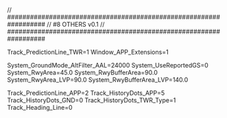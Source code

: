 // ##################################################################
//                 #8 OTHERS v0.1
// ##################################################################

Track_PredictionLine_TWR=1
Window_APP_Extensions=1

System_GroundMode_AltFilter_AAL=24000
System_UseReportedGS=0
System_RwyArea=45.0 
System_RwyBufferArea=90.0 
System_RwyArea_LVP=90.0
System_RwyBufferArea_LVP=140.0

Track_PredictionLine_APP=2
Track_HistoryDots_APP=5
Track_HistoryDots_GND=0
Track_HistoryDots_TWR_Type=1
Track_Heading_Line=0

